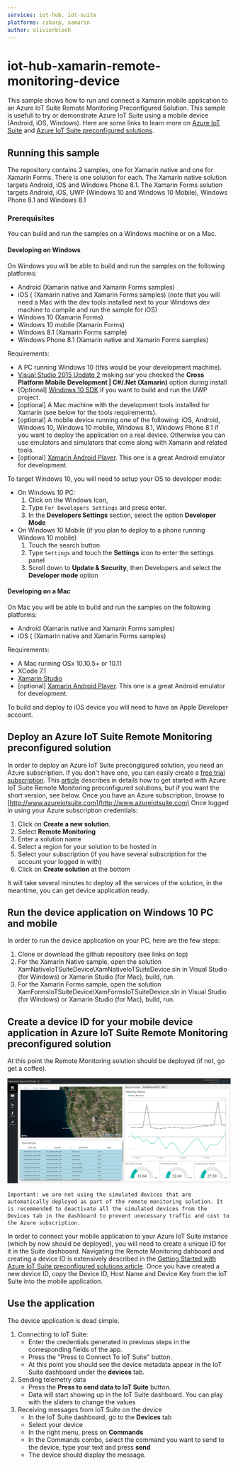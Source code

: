 ```yaml
---
services: iot-hub, iot-suite
platforms: csharp, xamarin
author: olivierbloch
---
```


# iot-hub-xamarin-remote-monitoring-device
This sample shows how to run and connect a Xamarin mobile application to an Azure IoT Suite Remote Monitoring Preconfigured Solution.
This sample is usefull to try or demonstrate Azure IoT Suite using a mobile device (Android, iOS, Windows).
Here are some links to learn more on [Azure IoT Suite](https://azure.microsoft.com/en-us/documentation/suites/iot-suite/) and [Azure IoT Suite preconfigured solutions](https://azure.microsoft.com/en-us/documentation/articles/iot-suite-what-are-preconfigured-solutions/).

## Running this sample
The repository contains 2 samples, one for Xamarin native and one for Xamarin Forms. There is one solution for each.
The Xamarin native solution targets Android, iOS and Windows Phone 8.1.
The Xamarin Forms solution targets Android, iOS, UWP (Windows 10 and Windows 10 Mobile), Windows Phone 8.1 and Windows 8.1

### Prerequisites

You can build and run the samples on a Windows machine or on a Mac.

#### Developing on Windows 
On Windows you will be able to build and run the samples on the following platforms:
   - Android (Xamarin native and Xamarin Forms samples)
   - iOS ( (Xamarin native and Xamarin Forms samples) (note that you will need a Mac with the dev tools installed next to your Windows dev machine to compile and run the sample for iOS)
   - Windows 10 (Xamarin Forms)
   - Windows 10 mobile (Xamarin Forms)
   - Windows 8.1 (Xamarin Forms sample)
   - Windows Phone 8.1 (Xamarin native and Xamarin Forms samples)

Requirements:
   - A PC running Windows 10 (this would be your development machine).
   - [Visual Studio 2015 Update 2](https://www.visualstudio.com/) making sur you checked the **Cross Platform Mobile Development | C#/.Net (Xamarin)** option during install
   - [Optional] [Windows 10 SDK](https://dev.windows.com/en-US/downloads/windows-10-sdk) if you want to build and run the UWP project.
   - [optional] A Mac machine with the development tools installed for Xamarin (see below for the tools requirements).
   - [optional] A mobile device running one of the following: iOS, Android, Windows 10, Windows 10 mobile, Windows 8.1, Windows Phone 8.1 if you want to deploy the application on a real device. Otherwise you can use emulators and simulators that come along with Xamarin and related tools.
   - [optional] [Xamarin Android Player](https://www.xamarin.com/android-player). This one is a great Android emulator for development. 

To target Windows 10, you will need to setup your OS to developer mode:
   - On Windows 10 PC:
      1. Click on the Windows Icon, 
      1. Type `For Developers Settings` and press enter.
      1. In the **Developers Settings** section, select the option **Developer Mode**
   - On Windows 10 Mobile (if you plan to deploy to a phone running Windows 10 mobile)
      1. Touch the search button
      1. Type `Settings` and touch the **Settings** icon to enter the settings panel
      1. Scroll down to **Update & Security**, then Developers and select the **Developer mode** option
      
#### Developing on a Mac
On Mac you will be able to build and run the samples on the following platforms:
   - Android (Xamarin native and Xamarin Forms samples)
   - iOS ( (Xamarin native and Xamarin Forms samples)

Requirements:
   - A Mac running OSx 10.10.5+ or 10.11
   - XCode 7.1
   - [Xamarin Studio](https://www.xamarin.com/download)
   - [optional] [Xamarin Android Player](https://www.xamarin.com/android-player). This one is a great Android emulator for development. 

To build and deploy to iOS device you will need to have an Apple Developer account.


## Deploy an Azure IoT Suite Remote Monitoring preconfigured solution

In order to deploy an Azure IoT Suite precongigured solution, you need an Azure subscription. If you don't have one, you can easily create a [free trial subscription](https://azure.microsoft.com/en-us/free/).
This [article](https://azure.microsoft.com/en-us/documentation/articles/iot-suite-getstarted-preconfigured-solutions/) describes in details how to get started with Azure IoT Suite Remote Monitoring preconfigured solutions, but if you want the short version, see below.
Once you have an Azure subscription, browse to [http://www.azureiotsuite.com](http://www.azureiotsuite.com)
Once logged in using your Azure subscription credentials:

   1. Click on **Create a new solution**.
   1. Select **Remote Monitoring**
   1. Enter a solution name
   1. Select a region for your solution to be hosted in
   1. Select your subscription (if you have several subscription for the account your logged in with)
   1. Click on **Create solution** at the bottom

It will take several minutes to deploy all the services of the solution, in the meantime, you can get device application ready.

## Run the device application on Windows 10 PC and mobile

In order to run the device application on your PC, here are the few steps:

   1. Clone or download the github repository (see links on top)
   1. For the Xamarin Native sample, open the solution XamNativeIoTSuiteDevice\XamNativeIoTSuiteDevice.sln in Visual Studio (for Windows) or Xamarin Studio (for Mac), build, run.
   1. For the Xamarin Forms sample, open the solution XamFormsIoTSuiteDevice\XamFormsIoTSuiteDevice.sln in Visual Studio (for Windows) or Xamarin Studio (for Mac), build, run.


## Create a device ID for your mobile device application in Azure IoT Suite Remote Monitoring preconfigured solution

At this point the Remote Monitoring solution should be deployed (if not, go get a coffee).

![](https://raw.githubusercontent.com/Azure-Samples/iot-hub-dotnet-uwp-remote-monitoring/master/Media/IoTSuiteSolution.PNG)

```
Important: we are not using the simulated devices that are automatically deployed as part of the remote monitoring solution. It is recommended to deactivate all the simulated devices from the Devices tab in the dashboard to prevent unecessary traffic and cost to the Azure subscription.
```

In order to connect your mobile application to your Azure IoT Suite instance (which by now should be deployed), you will need to create a unique ID for it in the Suite dashboard.
Navigating the Remote Monitoring dahboard and creating a device ID is extensively described in the [Getting Started with Azure IoT Suite preconfigured solutions article](https://azure.microsoft.com/en-us/documentation/articles/iot-suite-getstarted-preconfigured-solutions/).
Once you have created a new device ID, copy the Device ID, Host Name and Device Key from the IoT Suite into the mobile application.

## Use the application

The device application is dead simple.

   1. Connecting to IoT Suite:
      - Enter the credentials generated in previous steps in the corresponding fields of the app.
      - Press the "Press to Connect To IoT Suite" button.
      - At this point you should see the device metadata appear in the IoT Suite dashboard under the **devices** tab.
   1. Sending telemetry data
      - Press the **Press to send data to IoT Suite** button.
      - Data will start showing up in the IoT Suite dashboard. You can play with the sliders to change the values
   1. Receiving messages from IoT Suite on the device
      - In the IoT Suite dashboard, go to the **Devices** tab
      - Select your device
      - In the right menu, press on **Commands**
      - In the Commands combo, select the command you want to send to the device, type your text and press **send**
      - The device should display the message.